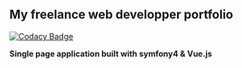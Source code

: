 ## My freelance web developper  portfolio 

[![Codacy Badge](https://api.codacy.com/project/badge/Grade/683bf834bb554318b164727f98e42fa4)](https://app.codacy.com/app/buba71/portfolio?utm_source=github.com&utm_medium=referral&utm_content=buba71/portfolio&utm_campaign=Badge_Grade_Dashboard)

**Single page application built with symfony4 & Vue.js**